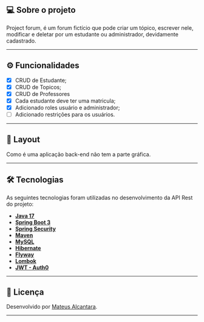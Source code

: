 ## 💻 Sobre o projeto

Project forum, é um forum fictício que pode criar um tópico, escrever nele, modificar e deletar por um estudante ou administrador, devidamente cadastrado.
 
---

## ⚙️ Funcionalidades

- [x] CRUD de Estudante;
- [x] CRUD de Topicos;
- [x] CRUD de Professores
- [x] Cada estudante deve ter uma matricula;
- [x] Adicionado roles usuário e administrador;
- [ ] Adicionado restrições para os usuários.

---

## 🎨 Layout

Como é uma aplicação back-end não tem a parte gráfica.

---

## 🛠 Tecnologias

As seguintes tecnologias foram utilizadas no desenvolvimento da API Rest do projeto:

- **[Java 17](https://www.oracle.com/java)**
- **[Spring Boot 3](https://spring.io/projects/spring-boot)**
- **[Spring Security](https://docs.spring.io/spring-security/reference/index.html)**
- **[Maven](https://maven.apache.org)**
- **[MySQL](https://www.mysql.com)**
- **[Hibernate](https://hibernate.org)**
- **[Flyway](https://flywaydb.org)**
- **[Lombok](https://projectlombok.org)**
- **[JWT - Auth0](https://github.com/auth0/java-jwt)**

---

## 📝 Licença

Desenvolvido por [Mateus Alcantara](https://www.linkedin.com/in/mateus-alcantara-7280b525b/).

---
